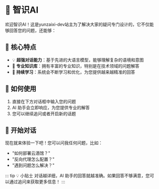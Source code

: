 # 🤖 智识AI

欢迎智识AI！这是yunzaixi-dev站主为了解决大家的疑问专门设计的，它不仅能够回答您的问题，还能够：

## 🌟 核心特点

- 💡 **超强对话能力**：基于先进的大语言模型，能够理解复杂的语境和意图
- 🎯 **专业知识库**：拥有丰富的专业知识，特别是在技术领域的问题解答
- 🔄 **持续学习**：系统会不断学习和优化，为您提供越来越精准的回答

## 💬 如何使用

1. 直接在下方对话框中输入您的问题
2. AI 助手会立即响应，为您提供专业的解答
3. 您可以继续追问或者开启新的话题

## 🚀 开始对话

现在就来体验一下吧！您可以问我任何问题，比如：
- "如何部署云酒馆？"
- "反向代理怎么配置？"
- "遇到问题怎么解决？"

<Chatbot 
  :chatflowid="'b9c0d33d-a4a6-4d0a-b6da-44f255eb29d3'"
  :apiHost="'https://flowise.zaixi.dev'"
/>

::: tip 💡 小贴士
对话越详细，AI 助手的回答就越准确。如果回答不够满意，您可以通过追问来获取更多信息！
:::
